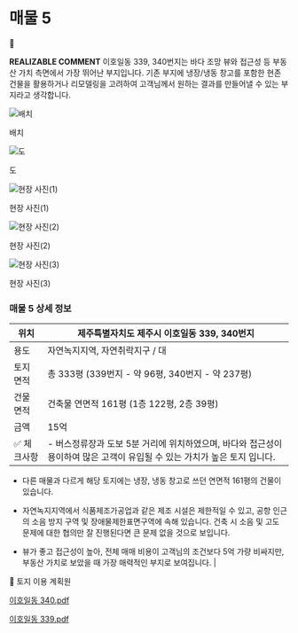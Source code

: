 # 매물 5

<aside>
💬

**REALIZABLE COMMENT**
이호일동 339, 340번지는 바다 조망 뷰와 접근성 등 부동산 가치 측면에서 가장 뛰어난 부지입니다. 기존 부지에 냉장/냉동 창고를 포함한 현존 건물을 활용하거나 리모델링을 고려하여 고객님께서 원하는 결과를 만들어낼 수 있는 부지라고 생각합니다.

</aside>

![배치](image%20246.png)

배치

![도](image%20247.png)

도

![현장 사진(1)](image%20248.png)

현장 사진(1)

![현장 사진(2)](image%20249.png)

현장 사진(2)

![현장 사진(3)](image%20250.png)

현장 사진(3)

### 매물 5 상세 정보

| 위치 | 제주특별자치도 제주시 이호일동 339, 340번지 |
| --- | --- |
| 용도 | 자연녹지지역, 자연취락지구 / 대 |
| 토지 면적 | 총 333평 (339번지 - 약 96평, 340번지 - 약 237평) |
| 건물 면적 | 건축물 연면적 161평 (1층 122평, 2층 39평) |
| 금액 | 15억 |
| ✅ 체크사항 | - 버스정류장과 도보 5분 거리에 위치하였으며, 바다와 접근성이 용이하여 많은 고객이 유입될 수 있는 가치가 높은 토지 입니다.

- 다른 매물과 다르게 해당 토지에는 냉장, 냉동 창고로 쓰던 연면적 161평의 건물이 있습니다. 

- 자연녹지지역에서 식품제조가공업과 같은 제조 시설은 제한적일 수 있고, 공항 인근의 소음 방지 구역 및 장애물제한표면구역에 속해 있습니다. 건축 시 소음 및 고도 문제에 대한 협의만 잘 진행된다면 큰 문제 없을 것으로 보입니다.

- 뷰가 좋고 접근성이 높아, 전체 매매 비용이 고객님의 조건보다 5억 가량 비싸지만, 부동산 가치로 보았을 때 가장 매력적인 부지로 보여집니다. |

💾 토지 이용 계획원

[이호일동 340.pdf](%25EC%259D%25B4%25ED%2598%25B8%25EC%259D%25BC%25EB%258F%2599_340.pdf)

[이호일동 339.pdf](%25EC%259D%25B4%25ED%2598%25B8%25EC%259D%25BC%25EB%258F%2599_339.pdf)